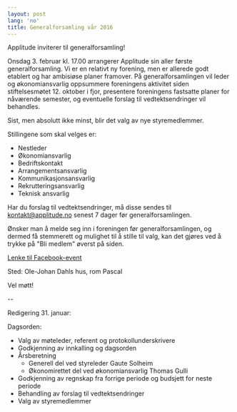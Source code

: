 ```yaml
---
layout: post
lang: 'no'
title: Generalforsamling vår 2016
---
```


Applitude inviterer til generalforsamling!

Onsdag 3. februar kl. 17.00 arrangerer Applitude sin aller første generalforsamling. Vi er en relativt ny forening, men er allerede godt etablert og har ambisiøse planer framover. På generalforsamlingen vil leder og økonomiansvarlig oppsummere foreningens aktivitet siden stiftelsesmøtet 12. oktober i fjor, presentere foreningens fastsatte planer for nåværende semester, og eventuelle forslag til vedtektsendringer vil behandles.

Sist, men absolutt ikke minst, blir det valg av nye styremedlemmer.

Stillingene som skal velges er:

- Nestleder
- Økonomiansvarlig
- Bedriftskontakt
- Arrangementsansvarlig
- Kommunikasjonsansvarlig
- Rekrutteringsansvarlig
- Teknisk ansvarlig

Har du forslag til vedtektsendringer, må disse sendes til kontakt@applitude.no senest 7 dager før generalforsamlingen.

Ønsker man å melde seg inn i foreningen før generalforsamlingen, og dermed få stemmerett og mulighet til å stille til valg, kan det gjøres ved å trykke på "Bli medlem" øverst på siden.

[Lenke til Facebook-event](https://www.facebook.com/events/1551063688551927/)

Sted: Ole-Johan Dahls hus, rom Pascal

Vel møtt!

--

Redigering 31. januar:

Dagsorden:

- Valg av møteleder, referent og protokollunderskrivere
- Godkjenning av innkalling og dagsorden
- Årsberetning
  - Generell del ved styreleder Gaute Solheim
  - Økonomirettet del ved økonomiansvarlig Thomas Gulli
- Godkjenning av regnskap fra forrige periode og budsjett for neste periode
- Behandling av forslag til vedtektsendringer
- Valg av styremedlemmer
